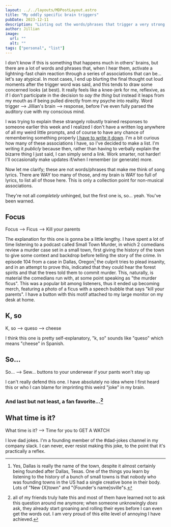 ```yaml
---
layout: ../../layouts/MDPostLayout.astro
title: "My oddly specific brain triggers"
pubDate: 2023-12-11
description: "Listing out the words/phrases that trigger a very strong associations"
author: Jillian
image:
  url: ""
  alt: ""
tags: ["personal", "list"]
---
```


I don't know if this is something that happens much in others' brains, but there are a lot of words and phrases that, when I hear them, activate a lightning-fast chain reaction through a series of associations that can be... let's say atypical. In most cases, I end up blurting the final thought out loud moments after the trigger word was said, and this tends to draw some concerned looks (at best). It really feels like a knee-jerk for me, reflexive, as if I don't participate in the decision to _say the thing_ but instead it leaps from my mouth as if being pulled directly from my psyche into reality. Word trigger --> Jillian's brain --> response, before I've even fully parsed the auditory cue with my conscious mind.

I was trying to explain these strangely robustly trained responses to someone earlier this week and I realized I don't have a written log anywhere of all my weird little prompts, and of course to have any chance of remembering something properly [I have to write it down](https://jillianblogs.com/posts/trying-to-be-organized/). I'm a bit curious how many of these associations I have, so I've decided to make a list. I'm writing it _publicly_ because then, rather than having to verbally explain the bizarre thing I just said, I can simply send a link. Work smarter, not harder! I'll occasionally make updates if/when I remember (or generate) more.

Now let me clarify; these are not words/phrases that make me think of song lyrics. There are WAY too many of those, and my brain is WAY too full of lyrics, to list all of those here. This is only a collection point for non-musical associations.

They're not all _completely_ unhinged, but the first one is, so... yeah. You've been warned.

## Focus

Focus --> Ficus --> Kill your parents

The explanation for this one is gonna be a little lengthy. I have spent a lot of time listening to a podcast called Small Town Murder, in which 2 comedians review a murder case set in a small town, first giving the history of the town to give some context and backdrop before telling the story of the crime. In episode 104 from a case in Dallas, Oregon[^1] the culprit tries to plead insanity, and in an attempt to prove this, indicated that they could hear the forest spirits and that the trees told them to commit murder. This, naturally, is material the comedians run with, at some point speaking as "the murder ficus". This was a popular bit among listeners, thus it ended up becoming merch, featuring a photo of a ficus with a speech bubble that says "kill your parents". I have a button with this motif attached to my large monitor on my desk at home. 

## K, so

K, so --> queso --> cheese

I think this one is pretty self-explanatory, "k, so" sounds like "queso" which means "cheese" in Spanish. 

## So...

So... --> Sew... buttons to your underwear if your pants won't stay up

I can't really defend this one. I have absolutely no idea where I first heard this or who I can blame for imprinting this weird "joke" in my brain. 

### And last but not least, a fan favorite...[^2]
## What time is it?

What time is it? --> Time for you to GET A WATCH

I love dad jokes. I'm a founding member of the #dad-jokes channel in my company slack. I can never, ever resist making this joke, to the point that it's practically a reflex.

[^1]: Yes, Dallas is really the name of the town, despite it almost certainly being founded after Dallas, Texas. One of the things you learn by listening to the history of a bunch of small towns is that nobody who was founding towns in the US had a single creative bone in their body. Lots of "New {X}town" and "{Founder's name}sville"s. 

[^2]: all of my friends truly hate this and most of them have learned not to ask this question around me anymore; when someone unknowingly _does_ ask, they already start groaning and rolling their eyes before I can even get the words out. I am very proud of this elite level of annoying I have achieved. 
